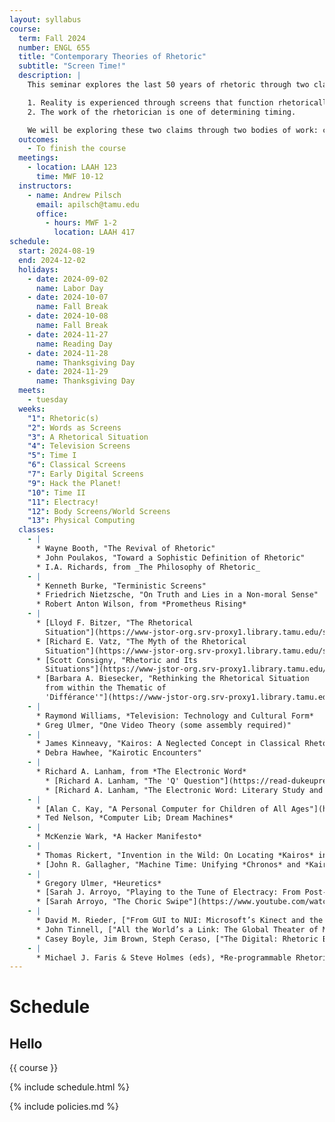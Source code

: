 ```yaml
---
layout: syllabus
course:
  term: Fall 2024
  number: ENGL 655
  title: "Contemporary Theories of Rhetoric"
  subtitle: "Screen Time!"
  description: |
    This seminar explores the last 50 years of rhetoric through two claims:

    1. Reality is experienced through screens that function rhetorically.
    2. The work of the rhetorician is one of determining timing.

    We will be exploring these two claims through two bodies of work: canonical texts of 20th- and 21st-century rhetorical theory and media theory that shades and informs the rhetorical work. Participants will be expected to read thoroughly but will come away with an understanding of the shift in rhetorical thinking from linguistic to infrastructural during the period. Authors to be discussed include Kenneth Burke, Thomas Rickert, Richard Lanham, Raymond Williams, Jean Baudrillard, Wendy Hui Kyong Chun, and Susan Leigh Star.
  outcomes:
    - To finish the course
  meetings:
    - location: LAAH 123
      time: MWF 10-12
  instructors:
    - name: Andrew Pilsch
      email: apilsch@tamu.edu
      office:
        - hours: MWF 1-2
          location: LAAH 417
schedule:
  start: 2024-08-19
  end: 2024-12-02
  holidays:
    - date: 2024-09-02
      name: Labor Day
    - date: 2024-10-07
      name: Fall Break
    - date: 2024-10-08
      name: Fall Break
    - date: 2024-11-27
      name: Reading Day
    - date: 2024-11-28
      name: Thanksgiving Day
    - date: 2024-11-29
      name: Thanksgiving Day
  meets:
    - tuesday
  weeks:
    "1": Rhetoric(s)
    "2": Words as Screens
    "3": A Rhetorical Situation
    "4": Television Screens
    "5": Time I
    "6": Classical Screens
    "7": Early Digital Screens
    "9": Hack the Planet!
    "10": Time II
    "11": Electracy!
    "12": Body Screens/World Screens
    "13": Physical Computing
  classes:
    - |
      * Wayne Booth, "The Revival of Rhetoric"
      * John Poulakos, "Toward a Sophistic Definition of Rhetoric"
      * I.A. Richards, from _The Philosophy of Rhetoric_
    - |
      * Kenneth Burke, "Terministic Screens"
      * Friedrich Nietzsche, "On Truth and Lies in a Non-moral Sense"
      * Robert Anton Wilson, from *Prometheus Rising*
    - |
      * [Lloyd F. Bitzer, "The Rhetorical
        Situation"](https://www-jstor-org.srv-proxy1.library.tamu.edu/stable/40236733)
      * [Richard E. Vatz, "The Myth of the Rhetorical
        Situation"](https://www-jstor-org.srv-proxy1.library.tamu.edu/stable/40236848)
      * [Scott Consigny, "Rhetoric and Its
        Situations"](https://www-jstor-org.srv-proxy1.library.tamu.edu/stable/40237197)
      * [Barbara A. Biesecker, "Rethinking the Rhetorical Situation
        from within the Thematic of
        'Différance'"](https://www-jstor-org.srv-proxy1.library.tamu.edu/stable/40237580?seq=2)
    - |
      * Raymond Williams, *Television: Technology and Cultural Form*
      * Greg Ulmer, "One Video Theory (some assembly required)"
    - |
      * James Kinneavy, "Kairos: A Neglected Concept in Classical Rhetoric"
      * Debra Hawhee, "Kairotic Encounters"
    - |
      * Richard A. Lanham, from *The Electronic Word*
        * [Richard A. Lanham, "The 'Q' Question"](https://read-dukeupress-edu.srv-proxy1.library.tamu.edu/south-atlantic-quarterly/article/87/4/653/344654/The-Q-Question)
        * [Richard A. Lanham, "The Electronic Word: Literary Study and the Digital Revolution"](https://www.jstor.org/stable/469101)
    - |
      * [Alan C. Kay, "A Personal Computer for Children of All Ages"](https://mprove.de/visionreality/media/kay72.html)
      * Ted Nelson, *Computer Lib; Dream Machines*
    - |
      * McKenzie Wark, *A Hacker Manifesto*
    - |
      * Thomas Rickert, "Invention in the Wild: On Locating *Kairos* in Space-Time"
      * [John R. Gallagher, "Machine Time: Unifying *Chronos* and *Kairos* in an Era of Ubiquitous Technologies"](https://www-tandfonline-com.srv-proxy1.library.tamu.edu/doi/full/10.1080/07350198.2020.1805573)
    - |
      * Gregory Ulmer, *Heuretics*
      * [Sarah J. Arroyo, "Playing to the Tune of Electracy: From Post-Process to a Pedagogy Otherwise"](https://www.jstor.org/stable/20866712)
      * [Sarah Arroyo, "The Choric Swipe"](https://www.youtube.com/watch?v=gCjTHU_IzSE)
    - |
      * David M. Rieder, ["From GUI to NUI: Microsoft’s Kinect and the Politics of the (Body as) Interface"](https://www.presenttensejournal.org/volume-3/from-gui-to-nui-microsofts-kinect-and-the-politics-of-the-body-as-interface/)
      * John Tinnell, ["All the World’s a Link: The Global Theater of Mobile World Browsers"](https://enculturation.net/all-the-worlds-a-link)
      * Casey Boyle, Jim Brown, Steph Ceraso, ["The Digital: Rhetoric Behind and Beyond the Screen"](https://static1.squarespace.com/static/53713bf0e4b0297decd1ab8b/t/60a032d091a61c7799ac35a6/1621111504785/boyle_et_al_the_digital.pdf0)
    - |
      * Michael J. Faris & Steve Holmes (eds), *Re-programmable Rhetoric*
---
```


# Schedule

## Hello

{{ course }}

{% include schedule.html %}

{% include policies.md %}

